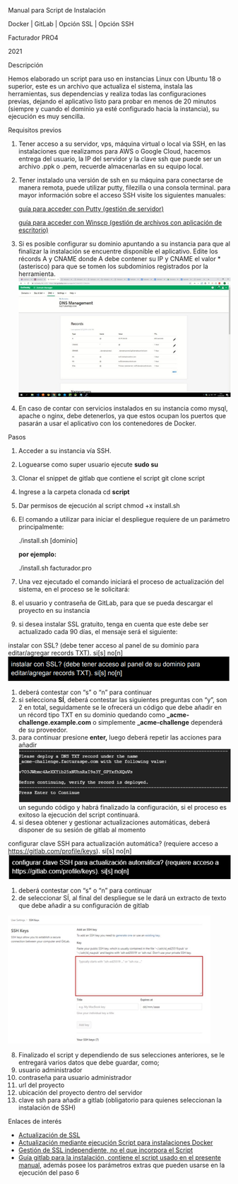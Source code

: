 Manual para Script de Instalación

Docker | GitLab | Opción SSL | Opción SSH

Facturador PRO4

2021

Descripción

Hemos elaborado un script para uso en instancias Linux con Ubuntu 18 o superior, este es un archivo que actualiza el sistema, instala las herramientas, sus dependencias y realiza todas las configuraciones previas, dejando el aplicativo listo para probar en menos de 20 minutos (siempre y cuando el dominio ya esté configurado hacia la instancia), su ejecución es muy sencilla.

Requisitos previos

1. Tener acceso a su servidor, vps, máquina virtual o local via SSH, en las instalaciones que realizamos para AWS o Google Cloud, hacemos entrega del usuario, la IP del servidor y la clave ssh que puede ser un archivo .ppk o .pem, recuerde almacenarlas en su equipo local.
1. Tener instalado una versión de ssh en su máquina para conectarse de manera remota, puede utilizar putty, filezilla o una consola terminal. para mayor información sobre el acceso SSH visite los siguientes manuales:

   [guía para acceder con Putty (gestión de servidor)](https://docs.google.com/document/d/1PmQejvNd_dkXVm8DPUYlQTag0wvES46tMpxX3MPhkNY/edit)

   [guía para acceder con Winscp (gestión de archivos con aplicación de escritorio)](https://docs.google.com/document/d/1Xpri2102N4b5C-dG-FVPXW5ZWjEz5S4iDjpvl7Zwq2E/edit)

3. Si es posible configurar su dominio apuntando a su instancia para que al finalizar la instalación se encuentre disponible el aplicativo. Edite los récords A y CNAME donde A debe contener su IP y CNAME el valor \* (asterisco) para que se tomen los subdominios registrados por la herramienta.![](Aspose.Words.d10e9445-9d6d-4b87-b1f9-07d48de6cd76.001.jpeg)
3. En caso de contar con servicios instalados en su instancia como mysql, apache o nginx, debe detenerlos, ya que estos ocupan los puertos que pasarán a usar el aplicativo con los contenedores de Docker.

Pasos

1. Acceder a su instancia vía SSH.
1. Loguearse como super usuario ejecute **sudo su**
1. Clonar el snippet de gitlab que contiene el script git clone script
1. Ingrese a la carpeta clonada cd **script**
1. Dar permisos de ejecución al script chmod +x install.sh
1. El comando a utilizar para iniciar el despliegue requiere de un parámetro principalmente:

   ./install.sh [dominio]

   **por ejemplo:**

   ./install.sh facturador.pro

7. Una vez ejecutado el comando iniciará el proceso de actualización del sistema, en el proceso se le solicitará:
1. el usuario y contraseña de GitLab, para que se pueda descargar el proyecto en su instancia
1. si desea instalar SSL gratuito, tenga en cuenta que este debe ser actualizado cada 90 días, el mensaje será el siguiente:

instalar con SSL? (debe tener acceso al panel de su dominio para editar/agregar records TXT). si[s] no[n]![](Aspose.Words.d10e9445-9d6d-4b87-b1f9-07d48de6cd76.002.png)

1. deberá contestar con “s” o “n” para continuar
1. si selecciona **SÍ**, deberá contestar las siguientes preguntas con “y”, son 2 en total, seguidamente se le ofrecerá un código que debe añadir en un récord tipo TXT en su dominio quedando como **\_acme-challenge.example.com** o simplemente **\_acme-challenge** dependerá de su proveedor.
3. para continuar presione **enter,** luego deberá repetir las acciones para añadir![](Aspose.Words.d10e9445-9d6d-4b87-b1f9-07d48de6cd76.003.png) un segundo código y habrá finalizado la configuración, si el proceso es exitoso la ejecución del script continuará.
3. si desea obtener y gestionar actualizaciones automáticas, deberá disponer de su sesión de gitlab al momento

configurar clave SSH para actualización automática? (requiere acceso a https://gitlab.com/profile/keys). si[s] no[n]![](Aspose.Words.d10e9445-9d6d-4b87-b1f9-07d48de6cd76.004.png)

1. deberá contestar con “s” o “n” para continuar
1. de seleccionar SÍ, al final del despliegue se le dará un extracto de texto que debe añadir a su configuración de gitlab

![](Aspose.Words.d10e9445-9d6d-4b87-b1f9-07d48de6cd76.005.jpeg)

8. Finalizado el script y dependiendo de sus selecciones anteriores, se le entregará varios datos que debe guardar, como;
1. usuario administrador
1. contraseña para usuario administrador
1. url del proyecto
1. ubicación del proyecto dentro del servidor
1. clave ssh para añadir a gitlab (obligatorio para quienes seleccionan la instalación de SSH)

Enlaces de interés

- [Actualización de SSL](https://gitlab.com/b.mendoza/facturadorpro3/snippets/1955372)
- [Actualización mediante ejecución Script para instalaciones Docker](https://gitlab.com/b.mendoza/facturadorpro3/-/wikis/Script-Update-Docker)
- [Gestión de SSL independiente, no el que incorpora el Script](https://docs.google.com/document/d/1D87YJ9fq9yHiAauu6SGVugiC3m_i42DrFUt6VKYXuDI/edit?usp=sharing)
- [Guía gitlab para la instalación, contiene el script usado en el presente manual](https://gitlab.com/b.mendoza/facturadorpro3/snippets/1971490), además posee los parámetros extras que pueden usarse en la ejecución del paso 6
